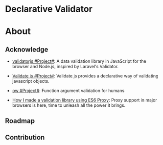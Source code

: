 # Declarative Validator

# About

## Acknowledge

- [validatorjs #Project#](https://github.com/skaterdav85/validatorjs): A data validation library in JavaScript for the browser and Node.js, inspired by Laravel's Validator.

- [Validate.js #Project#](http://validatejs.org/#validators-date): Validate.js provides a declarative way of validating javascript objects.

- [ow #Project#](https://github.com/sindresorhus/ow): Function argument validation for humans

- [How I made a validation library using ES6 Proxy](https://parg.co/UMn): Proxy support in major browsers is here, time to unleash all the power it brings.

## Roadmap

## Contribution
